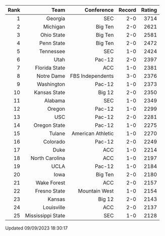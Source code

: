 | Rank  | Team                 | Conference           | Record   | Rating |
| ---:  | ---:                 | ---:                 | ---:     | ---:   |
| 1     | Georgia              | SEC                  | 2-0      | 3714   |
| 2     | Michigan             | Big Ten              | 2-0      | 2621   |
| 3     | Ohio State           | Big Ten              | 2-0      | 2581   |
| 4     | Penn State           | Big Ten              | 2-0      | 2472   |
| 5     | Tennessee            | SEC                  | 1-0      | 2424   |
| 6     | Utah                 | Pac-12               | 2-0      | 2397   |
| 7     | Florida State        | ACC                  | 1-0      | 2381   |
| 8     | Notre Dame           | FBS Independents     | 3-0      | 2376   |
| 9     | Washington           | Pac-12               | 1-0      | 2373   |
| 10    | Kansas State         | Big 12               | 2-0      | 2350   |
| 11    | Alabama              | SEC                  | 1-0      | 2349   |
| 12    | Oregon               | Pac-12               | 1-0      | 2299   |
| 13    | USC                  | Pac-12               | 2-0      | 2281   |
| 14    | Oregon State         | Pac-12               | 1-0      | 2275   |
| 15    | Tulane               | American Athletic    | 1-0      | 2270   |
| 16    | Colorado             | Pac-12               | 2-0      | 2249   |
| 17    | Duke                 | ACC                  | 1-0      | 2214   |
| 18    | North Carolina       | ACC                  | 1-0      | 2197   |
| 19    | UCLA                 | Pac-12               | 1-0      | 2184   |
| 20    | Iowa                 | Big Ten              | 2-0      | 2180   |
| 21    | Wake Forest          | ACC                  | 2-0      | 2157   |
| 22    | Fresno State         | Mountain West        | 1-0      | 2154   |
| 23    | Kansas               | Big 12               | 2-0      | 2143   |
| 24    | Louisville           | ACC                  | 2-0      | 2137   |
| 25    | Mississippi State    | SEC                  | 1-0      | 2128   |

Updated 09/09/2023 18:30:17
